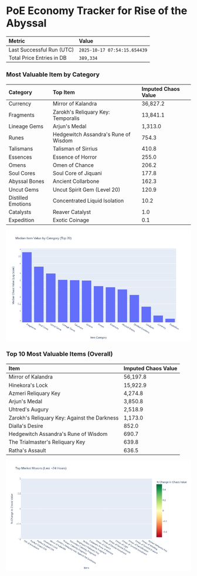 # PoE Economy Tracker for Rise of the Abyssal

<!-- START_MAINTENANCE -->
| Metric | Value |
|:---|:---|
| Last Successful Run (UTC) | `2025-10-17 07:54:15.654439` |
| Total Price Entries in DB | `389,334` |

<!-- END_MAINTENANCE -->

<!-- START_DATAFRAME_DEBUG -->
<!-- END_DATAFRAME_DEBUG -->

<!-- START_CATEGORY_ANALYSIS -->
### Most Valuable Item by Category
| Category | Top Item | Imputed Chaos Value |
| :--- | :--- | :--- |
| Currency | Mirror of Kalandra | 36,827.2 |
| Fragments | Zarokh's Reliquary Key: Temporalis | 13,841.1 |
| Lineage Gems | Arjun's Medal | 1,313.0 |
| Runes | Hedgewitch Assandra's Rune of Wisdom | 754.3 |
| Talismans | Talisman of Sirrius | 410.8 |
| Essences | Essence of Horror | 255.0 |
| Omens | Omen of Chance | 206.2 |
| Soul Cores | Soul Core of Jiquani | 177.8 |
| Abyssal Bones | Ancient Collarbone | 162.3 |
| Uncut Gems | Uncut Spirit Gem (Level 20) | 120.9 |
| Distilled Emotions | Concentrated Liquid Isolation | 10.2 |
| Catalysts | Reaver Catalyst | 1.0 |
| Expedition | Exotic Coinage | 0.1 |


![Category Analysis Chart](charts/category_analysis.png)
<!-- END_ANALYSIS -->

<!-- START_ANALYSIS -->
### Top 10 Most Valuable Items (Overall)
| Item | Imputed Chaos Value |
| :--- | :--- |
| Mirror of Kalandra | 56,197.8 |
| Hinekora's Lock | 15,922.9 |
| Azmeri Reliquary Key | 4,274.8 |
| Arjun's Medal | 3,850.8 |
| Uhtred's Augury | 2,518.9 |
| Zarokh's Reliquary Key: Against the Darkness | 1,173.0 |
| Dialla's Desire | 852.0 |
| Hedgewitch Assandra's Rune of Wisdom | 690.7 |
| The Trialmaster's Reliquary Key | 639.8 |
| Ratha's Assault | 636.5 |


![Market Movers Chart](charts/market_movers.png)
<!-- END_ANALYSIS -->

